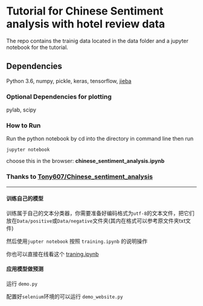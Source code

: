 # Tutorial for Chinese Sentiment analysis with hotel review data
The repo contains the trainig data located in the data folder and a jupyter notebook for the tutorial.

## Dependencies
Python 3.6, numpy, pickle, keras, tensorflow, [jieba](https://github.com/fxsjy/jieba)

### Optional Dependencies for plotting
pylab, scipy

### How to Run
Run the python notebook by cd into the directory in command line then run
```
jupyter notebook
```
choose this in the browser: **chinese_sentiment_analysis.ipynb**

### Thanks to [Tony607/Chinese_sentiment_analysis](https://github.com/Tony607/Chinese_sentiment_analysis)

___


#### 训练自己的模型

训练属于自己的文本分类器，你需要准备好编码格式为`utf-8`的文本文件，把它们放在`Data/positive`或`Data/negative`文件夹(其内在格式可以参考原文件夹txt文件)

然后使用`jupter notebook` 按照 `training.ipynb` 的说明操作

你也可以直接在线看这个 [traning.ipynb](https://github.com/yingshaoxo/Chinese_rationality_analasis_or_classification/blob/master/Chinese_rationality_analasis/training.ipynb)

#### 应用模型做预测

运行 `demo.py`

配置好`selenium`环境的可以运行 `demo_website.py`

